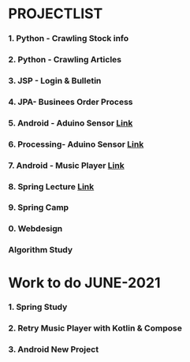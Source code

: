 # PROJECTLIST
### 1. Python - Crawling Stock info[]()
### 2. Python - Crawling Articles[]() 
### 3. JSP - Login & Bulletin[]()
### 4. JPA- Businees Order Process[]()
### 5. Android - Aduino Sensor [Link](https://github.com/minchjung/Android)
### 6. Processing- Aduino Sensor [Link](https://github.com/minchjung/processing3.0)
### 7. Android - Music Player [Link](https://github.com/minchjung/Android)
### 8. Spring Lecture [Link](https://github.com/minchjung/Spring)
### 9. Spring Camp 
### 0. Webdesign []() 
### Algorithm Study []()


# Work to do JUNE-2021
### 1. Spring Study 
### 2. Retry Music Player with Kotlin & Compose
### 3. Android New Project
